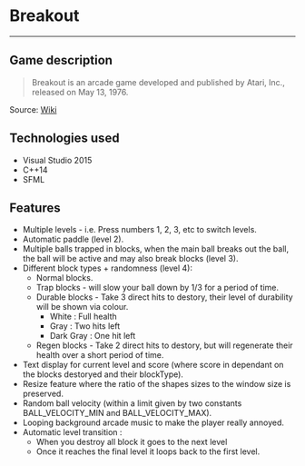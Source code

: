# Breakout

---

## Game description
>Breakout is an arcade game developed and published by Atari, Inc., released on May 13, 1976.

Source: [Wiki](https://en.wikipedia.org/wiki/Breakout_(video_game))

## Technologies used
- Visual Studio 2015
- C++14
- SFML


## Features
- Multiple levels - i.e. Press numbers 1, 2, 3, etc to switch levels.
- Automatic paddle (level 2).
- Multiple balls trapped in blocks, when the main ball breaks out the ball, the ball will be active and may also break blocks (level 3).
- Different block types + randomness (level 4):
    - Normal blocks.
    - Trap blocks - will slow your ball down by 1/3 for a period of time.
    - Durable blocks - Take 3 direct hits to destory, their level of durability will be shown via colour.
        - White : Full health
        - Gray : Two hits left
        - Dark Gray : One hit left
    - Regen blocks - Take 2 direct hits to destory, but will regenerate their health over a short period of time.
- Text display for current level and score (where score in dependant on the blocks destoryed and their blockType).
- Resize feature where the ratio of the shapes sizes to the window size is preserved.
- Random ball velocity (within a limit given by two constants BALL_VELOCITY_MIN and BALL_VELOCITY_MAX).
- Looping background arcade music to make the player really annoyed.
- Automatic level transition : 
	- When you destroy all block it goes to the next level
	- Once it reaches the final level it loops back to the first level.